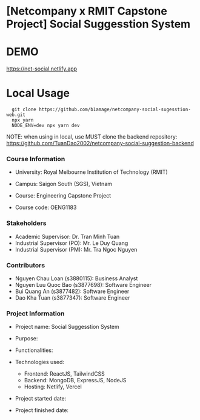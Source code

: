 # [Netcompany x RMIT Capstone Project] Social Suggesstion System

# DEMO

https://net-social.netlify.app

# Local Usage

```
  git clone https://github.com/b1amage/netcompany-social-sugesstion-web.git
  npx yarn
  NODE_ENV=dev npx yarn dev
```

NOTE: when using in local, use MUST clone the backend repository: https://github.com/TuanDao2002/netcompany-social-suggestion-backend

### Course Information

- University: Royal Melbourne Institution of Technology (RMIT)
- Campus: Saigon South (SGS), Vietnam

- Course: Engineering Capstone Project
- Course code: OENG1183

### Stakeholders

- Academic Supervisor: Dr. Tran Minh Tuan
- Industrial Supervisor (PO): Mr. Le Duy Quang
- Industrial Supervisor (PM): Mr. Tra Ngoc Nguyen

### Contributors

- Nguyen Chau Loan (s3880115): Business Analyst
- Nguyen Luu Quoc Bao (s3877698): Software Engineer
- Bui Quang An (s3877482): Software Engineer
- Dao Kha Tuan (s3877347): Software Engineer

### Project Information

- Project name: Social Suggesstion System
- Purpose:
- Functionalities:

- Technologies used:

  - Frontend: ReactJS, TailwindCSS
  - Backend: MongoDB, ExpressJS, NodeJS
  - Hosting: Netlify, Vercel

- Project started date:
- Project finished date:
